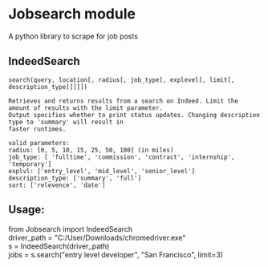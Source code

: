 # Jobsearch module
A python library to scrape for job posts

## IndeedSearch
    search(query, location[, radius[, job_type[, explevel[, limit[, description_type]]]]])

    Retrieves and returns results from a search on Indeed. Limit the amount of results with the limit parameter.
    Output specifies whether to print status updates. Changing description type to 'summary' will result in
    faster runtimes.

    valid parameters:
    radius: [0, 5, 10, 15, 25, 50, 100] (in miles)
    job_type: [ 'fulltime', 'commission', 'contract', 'internship', 'temporary']
    explvl: ['entry_level', 'mid_level', 'senior_level']
    description_type: ['summary', 'full']
    sort: ['relevence', 'date']
<h2>Usage:</h2>
<p>
  from Jobsearch import IndeedSearch
  <br />
  driver_path = "C:/User/Downloads/chromedriver.exe"
  <br />
  s = IndeedSearch(driver_path)
  <br />
  jobs = s.search("entry level developer", "San Francisco", limit=3)
</p>
